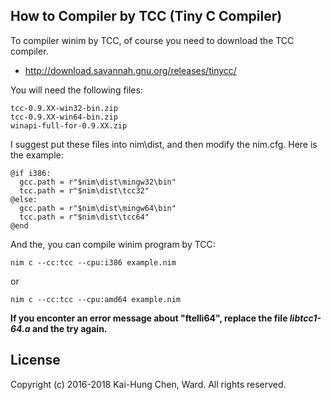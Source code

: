 ## How to Compiler by TCC (Tiny C Compiler)

To compiler winim by TCC, of course you need to download the TCC compiler.

* http://download.savannah.gnu.org/releases/tinycc/

You will need the following files:

    tcc-0.9.XX-win32-bin.zip
    tcc-0.9.XX-win64-bin.zip
    winapi-full-for-0.9.XX.zip

I suggest put these files into nim\dist, and then modify the
nim.cfg. Here is the example:

    @if i386:
      gcc.path = r"$nim\dist\mingw32\bin"
      tcc.path = r"$nim\dist\tcc32"
    @else:
      gcc.path = r"$nim\dist\mingw64\bin"
      tcc.path = r"$nim\dist\tcc64"
    @end

And the, you can compile winim program by TCC:

    nim c --cc:tcc --cpu:i386 example.nim

or

    nim c --cc:tcc --cpu:amd64 example.nim

**If you enconter an error message about "ftelli64", replace the file
*libtcc1-64.a* and the try again.**

## License
Copyright (c) 2016-2018 Kai-Hung Chen, Ward. All rights reserved.

